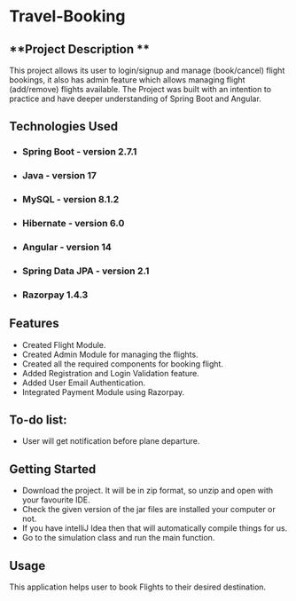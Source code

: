 # Travel-Booking

## **Project Description **

This project allows its user to login/signup and manage (book/cancel) flight bookings, it also has admin feature which allows managing flight (add/remove) flights available. The Project was built with an intention to practice and have deeper understanding of Spring Boot and Angular.
## **Technologies Used**

* ### Spring Boot - version 2.7.1
* ### Java  - version 17
* ### MySQL - version 8.1.2
* ### Hibernate - version 6.0
* ### Angular - version 14
* ### Spring Data JPA - version 2.1
* ### Razorpay 1.4.3

## **Features**

* Created Flight Module.
* Created Admin Module for managing the flights.
* Created all the required components for booking flight.
* Added Registration and Login Validation feature.
* Added User Email Authentication. 
* Integrated Payment Module using Razorpay.

## **To-do list:**

* User will get notification before plane departure. 

## **Getting Started**

* Download the project. It will be in zip format, so unzip and open with your favourite IDE.
* Check the given version of the jar files are installed your computer or not.
* If you have intelliJ Idea then that will automatically compile things for us.
* Go to the simulation class and run the main function.


## **Usage**

This application helps user to book Flights to their desired destination.
